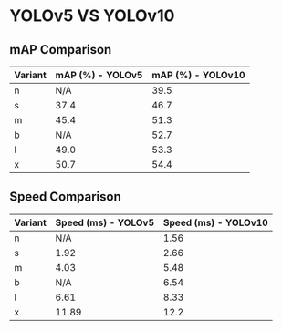 ---
---
# YOLOv5 VS YOLOv10

## mAP Comparison

| Variant | mAP (%) - YOLOv5 | mAP (%) - YOLOv10 |
|---------|--------------------|--------------------|
| n | N/A | 39.5 |
| s | 37.4 | 46.7 |
| m | 45.4 | 51.3 |
| b | N/A | 52.7 |
| l | 49.0 | 53.3 |
| x | 50.7 | 54.4 |

## Speed Comparison

| Variant | Speed (ms) - YOLOv5 | Speed (ms) - YOLOv10 |
|---------|-----------------------|-----------------------|
| n | N/A | 1.56 |
| s | 1.92 | 2.66 |
| m | 4.03 | 5.48 |
| b | N/A | 6.54 |
| l | 6.61 | 8.33 |
| x | 11.89 | 12.2 |

